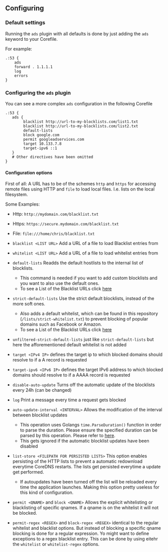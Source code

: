 ## Configuring

### Default settings

Running the `ads` plugin with all defaults is done by just adding the `ads` keyword to your Corefile.

For example:
```
.:53 {
    ads
    forward . 1.1.1.1
    log
    errors
}
```

### Configuring the `ads` plugin

You can see a more complex `ads` configuration in the following Corefile

```
.:53 {
   ads {
        blacklist http://url-to-my-blocklists.com/list1.txt
        blacklist http://url-to-my-blocklists.com/list2.txt
        default-lists
        block google.com
        permit googleadservices.com
        target 10.133.7.8
        target-ipv6 ::1
   }
   # Other directives have been omitted
}
```

#### Configuration options

First of all: A URL has to be of the schemes `http` and `https` for accessing remote files using HTTP and `file` to load local files. I.e. lists on the local filesystem.

Some Examples:
- Http: `http://mydomain.com/blacklist.txt`
- Https: `https://secure.mydomain.com/blacklist.txt`
- File: `file:///home/chris/blacklist.txt`

- `blacklist <LIST URL>` Add a URL of a file to load Blacklist entries from
- `whitelist <LIST URL>` Add a URL of a file to load whitelist entries from
- `default-lists` Readds the default hostlists to the internal list of blocklists.
    - This command is needed if you want to add custom blocklists and you want to also use the default ones.
    - To see a List of the Blacklist URLs click [here](lists.md)
- `strict-default-lists` Use the strict default blocklists, instead of the more soft ones.
    - Also adds a default whitelist, which can be found in this repository (`/lists/strict-whitelist.txt`) to prevent blocking of popular domains such as Facebook or Amazon.
    - To see a List of the Blacklist URLs click [here](lists.md)
- `unfiltered-strict-default-lists` just like `strict-default-lists` but here the afforementioned default whitelist is not added
- `target <IPv4 IP>` defines the target ip to which blocked domains should resolve to if a A record is requested
- `target-ipv6 <IPv6 IP>` defines the target IPv6 address to which blocked domains should resolve to if a AAAA record is requested
- `disable-auto-update` Turns off the automatic update of the blocklists every 24h (can be changed)
- `log` Print a message every time a request gets blocked
- `auto-update-interval <INTERVAL>` Allows the modification of the interval between blocklist updates
    - This operation uses Golangs `time.ParseDuration()` function in order to parse the duration.
    Please ensure the specified duration can be parsed by this operation. Please refer to [here](https://golang.org/pkg/time/#ParseDuration).
    - This gets ignored if the automatic blocklist updates have been disabled
- `list-store <FILEPATH FOR PERSISTED LISTS>` This option enables persisting of the HTTP lists
  to prevent a automatic redownload everytime CoreDNS restarts. The lists get persisted everytime a update get performed.
    - If autoupdates have been turned off the list will be reloaded every time the application launches.
    Making this option pretty useless for this kind of configuration.
- `permit <QNAME>` and `block <QNAME>` Allows the explicit whitelisting or blacklisting of specific qnames. If a qname is on the whitelist it will not be blocked. 
- `permit-regex <REGEX>` and `block-regex <REGEX>` identical to the regular whitelist and blacklist options. But instead of blocking a specific qname blocking is done for a regular expression. Yo might want to define exceptions to a regex blacklist entry. This can be done by using eitehr the `whitelist` or `whitelist-regex` options. 
